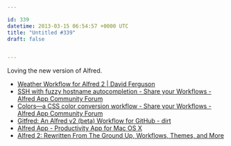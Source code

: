 ```yaml
---

id: 339
datetime: 2013-03-15 06:54:57 +0000 UTC
title: "Untitled #339"
draft: false


---
```


Loving the new version of Alfred. 

 
 * [Weather Workflow for Alfred 2 | David Ferguson](http://dferg.us/weather-for-alfred-2/)
 * [SSH with fuzzy hostname autocompletion - Share your Workflows - Alfred App Community Forum](http://www.alfredforum.com/topic/826-ssh-with-fuzzy-hostname-autocompletion/)
 * [Colors—a CSS color conversion workflow - Share your Workflows - Alfred App Community Forum](http://www.alfredforum.com/topic/805-colors%!E(MISSING)2%94a-css-color-conversion-workflow/)
 * [Gitfred: An Alfred v2 (beta) Workflow for GitHub - dirt](http://www.dirtdon.com/?p=1509)
 * [Alfred App - Productivity App for Mac OS X](http://www.alfredapp.com/)
 * [Alfred 2: Rewritten From The Ground Up, Workflows, Themes, and More](http://www.macstories.net/reviews/alfred-2-rewritten-from-the-ground-up-workflows-themes-and-more/)


